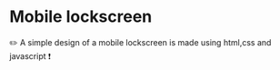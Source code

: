 # Mobile lockscreen
✏️ A simple design of a mobile lockscreen is made using html,css and javascript ❗




